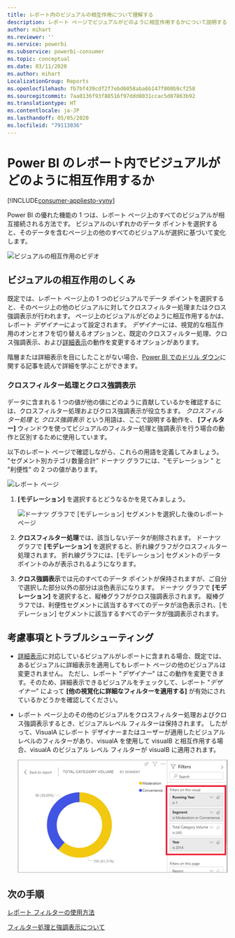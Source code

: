 ```yaml
---
title: レポート内のビジュアルの相互作用について理解する
description: レポート ページでビジュアルがどのように相互作用するかについて説明する Power BI エンド ユーザー向けドキュメント。
author: mihart
ms.reviewer: ''
ms.service: powerbi
ms.subservice: powerbi-consumer
ms.topic: conceptual
ms.date: 03/11/2020
ms.author: mihart
LocalizationGroup: Reports
ms.openlocfilehash: fb7bf439cdf2f7ebd6058aba6b147f800b9cf258
ms.sourcegitcommit: 7aa0136f93f88516f97ddd8031ccac5d07863b92
ms.translationtype: HT
ms.contentlocale: ja-JP
ms.lasthandoff: 05/05/2020
ms.locfileid: "79113036"
---
```

# <a name="how-visuals-cross-filter-each-other-in-a-power-bi-report"></a>Power BI のレポート内でビジュアルがどのように相互作用するか

[!INCLUDE[consumer-appliesto-yyny](../includes/consumer-appliesto-yyny.md)]

Power BI の優れた機能の 1 つは、レポート ページ上のすべてのビジュアルが相互接続される方法です。 ビジュアルのいずれかのデータ ポイントを選択すると、そのデータを含むページ上の他のすべてのビジュアルが選択に基づいて変化します。 

![ビジュアルの相互作用のビデオ](media/end-user-interactions/interactions.gif)

## <a name="how-visuals-interact-with-each-other"></a>ビジュアルの相互作用のしくみ

既定では、レポート ページ上の 1 つのビジュアルでデータ ポイントを選択すると、そのページ上の他のビジュアルに対してクロスフィルター処理またはクロス強調表示が行われます。 ページ上のビジュアルがどのように相互作用するかは、レポート *デザイナー*によって設定されます。 *デザイナー*には、視覚的な相互作用のオンとオフを切り替えるオプションと、既定のクロスフィルター処理、クロス強調表示、および[詳細表示](end-user-drill.md)の動作を変更するオプションがあります。 

階層または詳細表示を目にしたことがない場合、[Power BI でのドリル ダウン](end-user-drill.md)に関する記事を読んで詳細を学ぶことができます。 

### <a name="cross-filtering-and-cross-highlighting"></a>クロスフィルター処理とクロス強調表示

データに含まれる 1 つの値が他の値にどのように貢献しているかを確認するには、クロスフィルター処理およびクロス強調表示が役立ちます。 *クロスフィルター処理* と *クロス強調表示* という用語は、ここで説明する動作を、 **[フィルター]** ウィンドウを使ってビジュアルのフィルター処理と強調表示を行う場合の動作と区別するために使用しています。  

以下のレポート ページで確認しながら、これらの用語を定義してみましょう。 "セグメント別カテゴリ数量合計" ドーナツ グラフには、"モデレーション " と "利便性" の 2 つの値があります。 

![レポート ページ](media/end-user-interactions/power-bi-interactions-before.png)

1. **[モデレーション]** を選択するとどうなるかを見てみましょう。

    ![ドーナツ グラフで [モデレーション] セグメントを選択した後のレポート ページ](media/end-user-interactions/power-bi-interactions-after.png)

2. **クロスフィルター処理**では、該当しないデータが削除されます。 ドーナツ グラフで **[モデレーション]** を選択すると、折れ線グラフがクロスフィルター処理されます。 折れ線グラフには、[モデレーション] セグメントのデータ ポイントのみが表示されるようになります。 

3. **クロス強調表示**では元のすべてのデータ ポイントが保持されますが、ご自分で選択した部分以外の部分は淡色表示になります。 ドーナツ グラフで **[モデレーション]** を選択すると、縦棒グラフがクロス強調表示されます。 縦棒グラフでは、利便性セグメントに該当するすべてのデータが淡色表示され、[モデレーション] セグメントに該当するすべてのデータが強調表示されます。 


## <a name="considerations-and-troubleshooting"></a>考慮事項とトラブルシューティング
- [詳細表示](end-user-drill.md)に対応しているビジュアルがレポートに含まれる場合、既定では、あるビジュアルに詳細表示を適用してもレポート ページの他のビジュアルは変更されません。 ただし、レポート "*デザイナー*" はこの動作を変更できます。そのため、詳細表示できるビジュアルをチェックして、レポート "*デザイナー*" によって **[他の視覚化に詳細なフィルターを適用する]** が有効にされているかどうかを確認してください。
    
- レポート ページ上のその他のビジュアルをクロスフィルター処理およびクロス強調表示するとき、ビジュアルレベル フィルターは保持されます。 したがって、VisualA にレポート デザイナーまたはユーザーが適用したビジュアル レベルのフィルターがあり、visualA を使用して visualB と相互作用する場合、visualA のビジュアル レベル フィルターが visualB に適用されます。

    ![ドーナツ グラフで [モデレーション] セグメントを選択した後のレポート ページ](media/end-user-interactions/power-bi-visual-filters.png)

## <a name="next-steps"></a>次の手順
[レポート フィルターの使用方法](../power-bi-how-to-report-filter.md)    


[フィルター処理と強調表示について](end-user-report-filter.md) 
